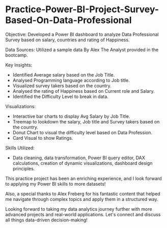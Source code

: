 # Practice-Power-BI-Project-Survey-Based-On-Data-Professional
Objective:
Developed a Power BI dashboard to analyze Data Professional Survey based on salary, countries and rating of Happiness.

Data Sources:
Utilized a sample data By Alex The Analyst provided in the bootcamp.

Key Insights:
* Identified Average salary based on the Job Title.
* Analysed Programming language according to Job title.
* Visualized survey takers based on the country.
* Analysed the rating of Happiness based on Current role and Salary.
* Identified the Difficulty Level to break in data.

Visualizations:
* Interactive bar charts to display Avg Salary by Job Title.
* Treemap to lookdown the salary, Job title and Survey takers based on the country.
* Donut Chart to visual the difficulty level based on Data Profession.
* Card Visual to show Ratings.

Skills Utilized:
* Data cleaning, data transformation, Power BI query editor, DAX calculations, creation of dynamic visualizations, dashboard design principles.

This practice project has been an enriching experience, and I look forward to applying my Power BI skills to more datasets!



Also, a special thanks to Alex Freberg for his fantastic content that helped me navigate through complex topics and apply them in a structured way.

Looking forward to taking my data analytics journey further with more advanced projects and real-world applications. Let's connect and discuss all things data-driven decision-making!
